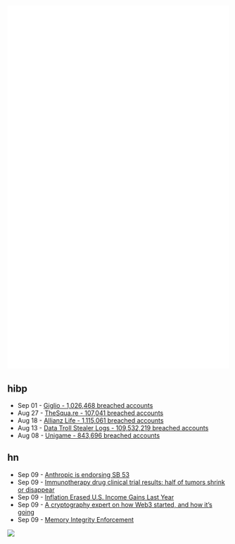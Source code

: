 ![Metrics](https://raw.githubusercontent.com/phixion/phixion/master/metrics.svg)

## hibp

<!--
for https://github.com/phixion/phixion/blob/main/.github/workflows/feeds.yml
-->
<!--START_SECTION:haveibeenpwnd-->
- Sep 01 - [Giglio - 1,026,468 breached accounts](https://haveibeenpwned.com/Breach/Giglio)
- Aug 27 - [TheSqua.re - 107,041 breached accounts](https://haveibeenpwned.com/Breach/TheSquare)
- Aug 18 - [Allianz Life - 1,115,061 breached accounts](https://haveibeenpwned.com/Breach/AllianzLife)
- Aug 13 - [Data Troll Stealer Logs - 109,532,219 breached accounts](https://haveibeenpwned.com/Breach/DataTrollStealerLogs)
- Aug 08 - [Unigame - 843,696 breached accounts](https://haveibeenpwned.com/Breach/Unigame)
<!--END_SECTION:haveibeenpwnd-->

## hn

<!--
for https://github.com/phixion/phixion/blob/main/.github/workflows/feeds.yml
-->
<!--START_SECTION:hn-->
- Sep 09 - [Anthropic is endorsing SB 53](https://www.anthropic.com/news/anthropic-is-endorsing-sb-53)
- Sep 09 - [Immunotherapy drug clinical trial results: half of tumors shrink or disappear](https://www.rockefeller.edu/news/38120-immunotherapy-drug-eliminates-aggressive-cancers-in-clinical-trial/)
- Sep 09 - [Inflation Erased U.S. Income Gains Last Year](https://www.wsj.com/economy/consumers/census-income-insurance-poverty-2024-31d82ad0)
- Sep 09 - [A cryptography expert on how Web3 started, and how it’s going](https://spectrum.ieee.org/web3-hardware-security)
- Sep 09 - [Memory Integrity Enforcement](https://security.apple.com/blog/memory-integrity-enforcement/)
<!--END_SECTION:hn-->

<!--
for https://yhype.me
-->
![](https://hit.yhype.me/github/profile?user_id=13013670)
